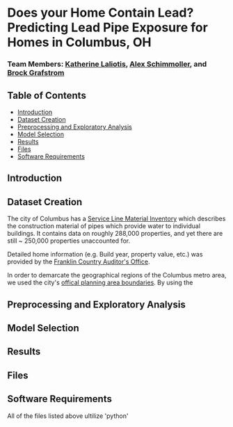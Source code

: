 # Does your Home Contain Lead? Predicting Lead Pipe Exposure for Homes in Columbus, OH 

### Team Members: [Katherine Laliotis](https://github.com/kklaliotis), [Alex Schimmoller](https://github.com/aschimmo), and [Brock Grafstrom](https://github.com/brockgrafstrom)

## Table of Contents
- [Introduction](#introduction)
- [Dataset Creation](#dataset-creation)
- [Preprocessing and Exploratory Analysis](#preprocessing-and-exploratory-analysis)
- [Model Selection](#model-selection)
- [Results](#results)
- [Files](#files)
- [Software Requirements](#software-requirements)
## Introduction

## Dataset Creation

The city of Columbus has a [Service Line Material Inventory](https://experience.arcgis.com/experience/1ddfc9ee51ae4eddbdf8003c81eef7e4/) which describes the construction material of pipes which provide water to individual buildings. It contains data on roughly 288,000 properties, and yet there are still ~ 250,000 properties unaccounted for. 

Detailed home information (e.g. Build year, property value, etc.) was provided by the [Franklin Country Auditor's Office](https://www.franklincountyauditor.com/home).

In order to demarcate the geographical regions of the Columbus metro area, we used the city's [offical planning area boundaries](https://opendata.columbus.gov/datasets/00b5b47799d546efb13eddee7dad52b5_16/explore). By using the 
## Preprocessing and Exploratory Analysis

## Model Selection

## Results

## Files 

## Software Requirements
All of the files listed above ultilize 'python'
